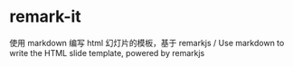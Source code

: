 # remark-it
使用 markdown 编写 html 幻灯片的模板，基于 remarkjs / Use markdown to write the HTML slide template, powered by remarkjs
